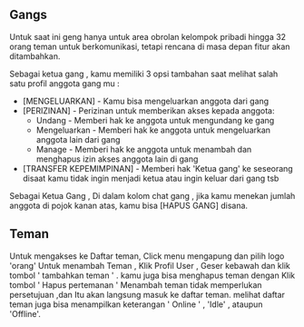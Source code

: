 ## Gangs
Untuk saat ini geng hanya untuk area  obrolan kelompok pribadi hingga 32 orang teman untuk berkomunikasi, tetapi rencana di masa depan fitur akan ditambahkan.

Sebagai ketua gang , kamu memiliki 3 opsi tambahan saat melihat salah satu profil anggota gang mu :
 - [MENGELUARKAN] - Kamu bisa mengeluarkan anggota dari gang 
 - [PERIZINAN] - Perizinan untuk memberikan akses kepada anggota:
   - Undang - Memberi hak ke anggota untuk mengundang ke gang
   - Mengeluarkan - Memberi hak ke anggota untuk mengeluarkan anggota lain dari gang
   - Manage - Memberi hak ke anggota untuk menambah dan menghapus izin akses anggota lain di gang
 - [TRANSFER KEPEMIMPINAN] -  Memberi hak 'Ketua gang' ke seseorang disaat kamu tidak ingin menjadi ketua atau ingin keluar dari gang tsb

Sebagai Ketua Gang , Di dalam kolom chat gang , jika kamu menekan jumlah anggota di pojok kanan atas, kamu bisa [HAPUS GANG] disana.

## Teman
Untuk mengakses ke Daftar teman, Click menu mengapung dan pilih logo 'orang'
Untuk menambah Teman , Klik Profil User , Geser kebawah dan klik tombol ' tambahkan teman ' . kamu juga bisa menghapus teman dengan Klik tombol ' Hapus pertemanan '
Menambah teman tidak memperlukan persetujuan ,dan Itu akan langsung masuk ke daftar teman.
melihat daftar teman juga bisa menampilkan keterangan ' Online ' , 'Idle' , ataupun 'Offline'.

